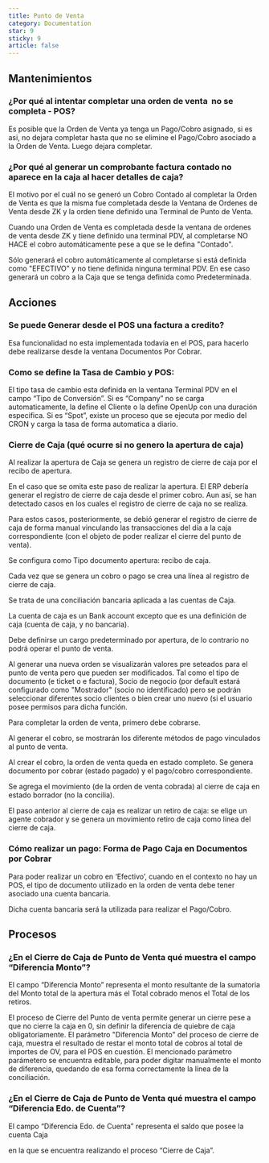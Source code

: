 ```yaml
---
title: Punto de Venta
category: Documentation
star: 9
sticky: 9
article: false
---
```


## Mantenimientos

### ¿Por qué al intentar completar una orden de venta  no se completa - POS?

Es posible que la Orden de Venta ya tenga un Pago/Cobro asignado, si es asi, no dejara completar hasta que no se elimine el Pago/Cobro asociado a la Orden de Venta. Luego dejara completar.

### ¿Por qué al generar un comprobante factura contado no aparece en la caja al hacer detalles de caja?

El motivo por el cuál no se generó un Cobro Contado al completar la Orden de Venta es que la misma fue completada desde la Ventana de Ordenes de Venta desde ZK y la orden tiene definido una Terminal de Punto de Venta.

Cuando una Orden de Venta es completada desde la ventana de ordenes de venta desde ZK y tiene definido una terminal PDV, al completarse NO HACE el cobro automáticamente pese a que se le defina "Contado".

Sólo generará el cobro automáticamente al completarse si está definida como "EFECTIVO" y no tiene definida ninguna terminal PDV. En ese caso generará un cobro a la Caja que se tenga definida como Predeterminada.

## Acciones

### Se puede Generar desde el POS una factura a credito?

Esa funcionalidad no esta implementada todavia en el POS, para hacerlo debe realizarse desde la ventana Documentos Por Cobrar. 

### Como se define la Tasa de Cambio y POS:

El tipo tasa de cambio esta definida en la ventana Terminal PDV en el campo “Tipo de Conversión”. Si es “Company” no se carga automaticamente, la define el Cliente o la define OpenUp con una duración especifica. Si es “Spot”, existe un proceso que se ejecuta por medio del CRON y carga la tasa de forma automatica a diario.

### Cierre de Caja (qué ocurre si no genero la apertura de caja)

Al realizar la apertura de Caja se genera un registro de cierre de caja por el recibo de apertura.

En el caso que se omita este paso de realizar la apertura. El ERP debería generar el registro de cierre de caja desde el primer cobro. Aun así, se han detectado casos en los cuales el registro de cierre de caja no se realiza.

Para estos casos, posteriormente, se debió generar el registro de cierre de caja de forma manual vinculando las transacciones del día a la caja correspondiente (con el objeto de poder realizar el cierre del punto de venta).

Se configura como Tipo documento apertura: recibo de caja.

Cada vez que se genera un cobro o pago se crea una línea al registro de cierre de caja.

Se trata de una conciliación bancaria aplicada a las cuentas de Caja.

La cuenta de caja es un Bank account excepto que es una definición de caja (cuenta de caja, y no bancaria).

Debe definirse un cargo predeterminado por apertura, de lo contrario no podrá operar el punto de venta.

Al generar una nueva orden se visualizarán valores pre seteados para el punto de venta pero que pueden ser modificados. Tal como el tipo de documento (e ticket o e factura), Socio de negocio (por default estará configurado como "Mostrador" (socio no identificado) pero se podrán seleccionar diferentes socio clientes o bien crear uno nuevo (si el usuario posee permisos para dicha función.

Para completar la orden de venta, primero debe cobrarse.

Al generar el cobro, se mostrarán los diferente métodos de pago vinculados al punto de venta.

Al crear el cobro, la orden de venta queda en estado completo. Se genera documento por cobrar (estado pagado) y el pago/cobro correspondiente.

Se agrega el movimiento (de la orden de venta cobrada) al cierre de caja en estado borrador (no la concilia).

El paso anterior al cierre de caja es realizar un retiro de caja: se elige un agente cobrador y se genera un movimiento retiro de caja como línea del cierre de caja.

### Cómo realizar un pago: Forma de Pago Caja en Documentos por Cobrar

Para poder realizar un cobro en ‘Efectivo’, cuando en el contexto no hay un POS, el tipo de documento utilizado en la orden de venta debe tener asociado una cuenta bancaria. 

Dicha cuenta bancaria será la utilizada para realizar el Pago/Cobro.

## Procesos

### ¿En el Cierre de Caja de Punto de Venta qué muestra el campo “Diferencia Monto”?

El campo “Diferencia Monto” representa el monto resultante de la sumatoria del Monto total de la apertura más el Total cobrado menos el Total de los retiros.

El proceso de Cierre del Punto de venta permite generar un cierre pese a que no cierre la caja en 0, sin definir la diferencia de quiebre de caja obligatoriamente.
El parámetro "Diferencia Monto" del proceso de cierre de caja, muestra el resultado de restar el monto total de cobros al total de importes de OV, para el POS en cuestión.
El mencionado parámetro parámetero se encuentra editable, para poder digitar manualmente el monto de diferencia, quedando de esa forma correctamente la línea de la conciliación.

### ¿En el Cierre de Caja de Punto de Venta qué muestra el campo “Diferencia Edo. de Cuenta”?

El campo “Diferencia Edo. de Cuenta” representa el saldo que posee la cuenta Caja 

en la que se encuentra realizando el proceso “Cierre de Caja”.
